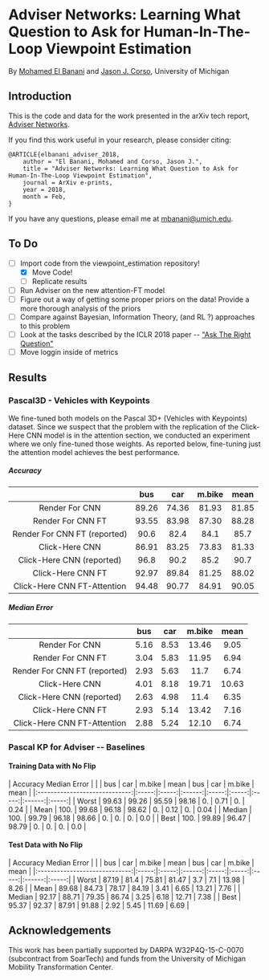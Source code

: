 # Adviser Networks: Learning What Question to Ask for Human-In-The-Loop Viewpoint Estimation

By [Mohamed El Banani](http://mbanani.github.io/) and [Jason J. Corso](http://web.eecs.umich.edu/~jjcorso/), University of Michigan


## Introduction

This is the code and data for the work presented in the arXiv tech report, [Adviser Networks](https://arxiv.org/abs/1802.01666).

If you find this work useful in your research, please consider citing:

    @ARTICLE{elbanani_adviser_2018,
        author = "El Banani, Mohamed and Corso, Jason J.",
        title = "Adviser Networks: Learning What Question to Ask for Human-In-The-Loop Viewpoint Estimation",
        journal = ArXiv e-prints,
        year = 2018,
        month = Feb,
    }


If you have any questions, please email me at mbanani@umich.edu.


## To Do

- [ ] Import code from the viewpoint_estimation repository!
    - [x] Move Code!
    - [ ] Replicate results
- [ ] Run Adviser on the new attention-FT model
- [ ] Figure out a way of getting some proper priors on the data! Provide a more thorough analysis of the priors
- [ ] Compare against Bayesian, Information Theory, (and RL ?) approaches to this problem
- [ ] Look at the tasks described by the ICLR 2018 paper -- ["Ask The Right Question"](https://openreview.net/forum?id=S1CChZ-CZ)
- [ ] Move loggin inside of metrics

## Results

### Pascal3D - Vehicles with Keypoints

We fine-tuned both models on the Pascal 3D+ (Vehicles with Keypoints) dataset.
Since we suspect that the problem with the replication of the Click-Here CNN model
is in the attention section, we conducted an experiment where we only fine-tuned
those weights. As reported below, fine-tuning just the attention model achieves the best performance.

##### Accuracy
|                               |  bus  | car   | m.bike | mean  |
|:-----------------------------:|:-----:|:-----:|:------:|:-----:|
| Render For CNN                | 89.26 | 74.36 | 81.93  | 81.85 |
| Render For CNN FT             | 93.55 | 83.98 | 87.30  | 88.28 |
| Render For CNN FT (reported)  | 90.6  | 82.4  | 84.1   | 85.7  |
| Click-Here CNN                | 86.91 | 83.25 | 73.83  | 81.33 |
| Click-Here CNN (reported)     | 96.8  | 90.2  | 85.2   | 90.7  |
| Click-Here CNN FT             | 92.97 | 89.84 | 81.25  | 88.02 |
| Click-Here CNN FT-Attention   | 94.48 | 90.77 | 84.91  | 90.05 |

##### Median Error
|                               |  bus  | car   | m.bike | mean  |
|:-----------------------------:|:-----:|:-----:|:------:|:-----:|
| Render For CNN                | 5.16  | 8.53  | 13.46  | 9.05  |
| Render For CNN FT             | 3.04  | 5.83  | 11.95  | 6.94  |
| Render For CNN FT (reported)  | 2.93  | 5.63  | 11.7   | 6.74  |
| Click-Here CNN                | 4.01  | 8.18  | 19.71  | 10.63 |
| Click-Here CNN (reported)     | 2.63  | 4.98  | 11.4   | 6.35  |
| Click-Here CNN FT             | 2.93  | 5.14  | 13.42  | 7.16  |
| Click-Here CNN FT-Attention   | 2.88  | 5.24  | 12.10  | 6.74  |


### Pascal KP for Adviser  -- Baselines

#### Training Data with No Flip

|                               <td colspan=4> Accuracy          <td colspan=4> Median Error      |
|                               |  bus  | car   | m.bike | mean  |  bus  | car   | m.bike | mean  |
|:-----------------------------:|:-----:|:-----:|:------:|:-----:|:-----:|:-----:|:------:|:-----:|
| Worst                         | 99.63 | 99.26 | 95.59  | 98.16 | 0.    | 0.71  | 0.     | 0.24  |
| Mean                          | 100.  | 99.68 | 96.18  | 98.62 | 0.    | 0.12  | 0.     | 0.04  |
| Median                        | 100.  | 99.79 | 96.18  | 98.66 | 0.    | 0.    | 0.     | 0.0   |
| Best                          | 100.  | 99.89 | 96.47  | 98.79 | 0.    | 0.    | 0.     | 0.0   |


<!-- ##### Median Error
|                               |
|:-----------------------------:|
| Worst                         |
| Mean                          |
| Median                        |
| Best                          | -->


#### Test Data with No Flip

<!-- #### Accuracy -->
|                               <td colspan=4> Accuracy          <td colspan=4> Median Error      |
|                               |  bus  | car   | m.bike | mean  |  bus  | car   | m.bike | mean  |
|:-----------------------------:|:-----:|:-----:|:------:|:-----:|:-----:|:-----:|:------:|:-----:|
| Worst                         | 87.19 | 81.4  | 75.81  | 81.47 |  3.7  | 7.1   | 13.98  | 8.26  |
| Mean                          | 89.68 | 84.73 | 78.17  | 84.19 |  3.41 | 6.65  | 13.21  | 7.76  |
| Median                        | 92.17 | 88.71 | 79.35  | 86.74 |  3.25 | 6.18  | 12.71  | 7.38  |
| Best                          | 95.37 | 92.37 | 87.91  | 91.88 |  2.92 | 5.45  | 11.69  | 6.69  |

<!--
#### Median Error
|                               |
|:-----------------------------:|
| Worst                         |
| Mean                          |
| Median                        |
| Best                          |
 -->

## Acknowledgements

This work has been partially supported by DARPA W32P4Q-15-C-0070 (subcontract from SoarTech) and funds from the University of Michigan Mobility Transformation Center.
